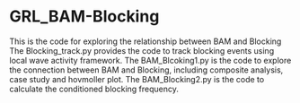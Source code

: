 # GRL_BAM-Blocking
This is the code for exploring the relationship between BAM and Blocking
The Blocking_track.py provides the code to track blocking events using local wave activity framework. 
The BAM_Blcoking1.py is the code to explore the connection between BAM and Blocking, including composite analysis, case study and hovmoller plot.
The BAM_Blocking2.py is the code to calculate the conditioned blocking frequency.
